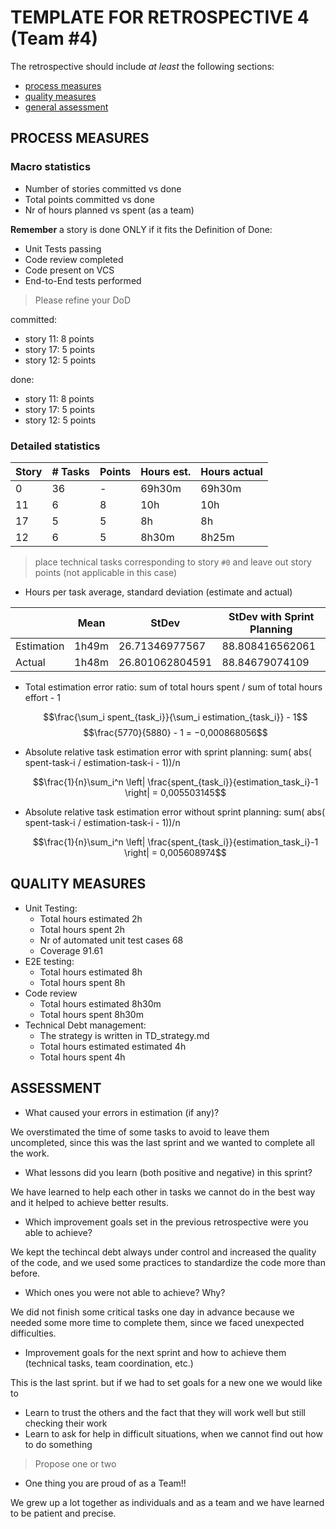 TEMPLATE FOR RETROSPECTIVE 4 (Team #4)
=====================================

The retrospective should include _at least_ the following
sections:

- [process measures](#process-measures)
- [quality measures](#quality-measures)
- [general assessment](#assessment)

## PROCESS MEASURES 

### Macro statistics

- Number of stories committed vs done 
- Total points committed vs done 
- Nr of hours planned vs spent (as a team)

**Remember**  a story is done ONLY if it fits the Definition of Done:
 
- Unit Tests passing
- Code review completed
- Code present on VCS
- End-to-End tests performed

> Please refine your DoD 

  committed:
  - story 11: 8 points
  - story 17: 5 points
  - story 12: 5 points 

  done:
  - story 11: 8 points
  - story 17: 5 points
  - story 12: 5 points

### Detailed statistics

| Story  | # Tasks | Points | Hours est. | Hours actual |
|--------|---------|--------|------------|--------------|
| 0      |   36    |    -   |    69h30m  |      69h30m  |
| 11     |   6     |   8    |    10h     |      10h     |
| 17     |   5     |   5    |    8h      |      8h      |
| 12     |   6     |   5    |    8h30m   |      8h25m   |


> place technical tasks corresponding to story `#0` and leave out story points (not applicable in this case)

- Hours per task average, standard deviation (estimate and actual)

|            | Mean |     StDev       | StDev with Sprint Planning
|------------|------|-----------------|------------------------------
| Estimation | 1h49m| 26.71346977567  | 88.808416562061
| Actual     | 1h48m| 26.801062804591 | 88.84679074109
- Total estimation error ratio: sum of total hours spent / sum of total hours effort - 1

    $$\frac{\sum_i spent_{task_i}}{\sum_i estimation_{task_i}} - 1$$
     $$\frac{5770}{5880} - 1 = −0,000868056$$ 
    
- Absolute relative task estimation error with sprint planning: sum( abs( spent-task-i / estimation-task-i - 1))/n

    $$\frac{1}{n}\sum_i^n \left| \frac{spent_{task_i}}{estimation_task_i}-1 \right| = 0,005503145$$

- Absolute relative task estimation error without sprint planning: sum( abs( spent-task-i / estimation-task-i - 1))/n

    $$\frac{1}{n}\sum_i^n \left| \frac{spent_{task_i}}{estimation_task_i}-1 \right| = 0,005608974$$

  
## QUALITY MEASURES 

- Unit Testing:
  - Total hours estimated 2h
  - Total hours spent 2h
  - Nr of automated unit test cases 68
  - Coverage 91.61
- E2E testing:
  - Total hours estimated 8h
  - Total hours spent 8h
- Code review 
  - Total hours estimated 8h30m
  - Total hours spent 8h30m
- Technical Debt management:
  - The strategy is written in TD_strategy.md
  - Total hours estimated estimated 4h
  - Total hours spent 4h
  


## ASSESSMENT

- What caused your errors in estimation (if any)?

We overstimated the time of some tasks to avoid to leave them uncompleted, since this was the last sprint and we wanted to complete all the work.

- What lessons did you learn (both positive and negative) in this sprint?

We have learned to help each other in tasks we cannot do in the best way and it helped to achieve better results.

- Which improvement goals set in the previous retrospective were you able to achieve? 

We kept the techincal debt always under control and increased the quality of the code, and we used some practices to standardize the code more than before.
  
- Which ones you were not able to achieve? Why?

We did not finish some critical tasks one day in advance because we needed some more time to complete them, since we faced unexpected difficulties.

- Improvement goals for the next sprint and how to achieve them (technical tasks, team coordination, etc.)

This is the last sprint. but if we had to set goals for a new one we would like to
 - Learn to trust the others and the fact that they will work well but still checking their work
 - Learn to ask for help in difficult situations, when we cannot find out how to do something

> Propose one or two

- One thing you are proud of as a Team!!

We grew up a lot together as individuals and as a team and we have learned to be patient and precise.
